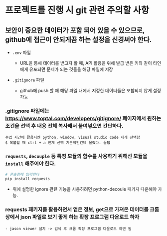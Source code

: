 # 프로젝트를 진행 시 git 관련 주의할 사항

## 보안이 중요한 데이터가 포함 되어 있을 수 있으므로, github에 접근이 안되게끔 하는 설정을 신경써야 한다.

- `.env` 파일
    - URL을 통해 데이터를 받고자 할 때, API 활용을 위해 발급 받은 키와 같이 타인에게 유포되면 문제가 되는 것들을 해당 파일에 저장

- `.gitignore` 파일
    - github에 push 할 때 해당 파일 내에서 지정한 데이터들은 포함되지 않게 설정 가능

### .gitignore 파일에는 https://www.toptal.com/developers/gitignore/ 페이지에서 원하는 조건을 선택 후 내용 전체 복사해서 붙여넣으면 간단하다.
    수업 시간에 활용시엔 python, window, visual studio code 세개 선택함
    $ 복봍할 때 ctrl + a 전체 선택 기본적인건데 몰랐다. 꿀팁



### `requests`, `decouple` 등 특정 모듈의 함수를 사용하기 위해선 모듈을 `install` 해주어야 한다.

```python
# 콘솔창에 입력한다
pip install requests
```

- 위에 설명한 ignore 관련 기능을 사용하려면 python-decoule 패키지 다운해야 가능.

### requests 패키지를 활용하면서 얻은 정보, get으로 가져온 데이터를 크롬 상에서 json 파일로 보기 좋게 하는 확장 프로그램 다운로드 하자
    - jason viewer 설치 -> 검색 후 크롬 확장 프로그램 다운로드 하면 됨

    